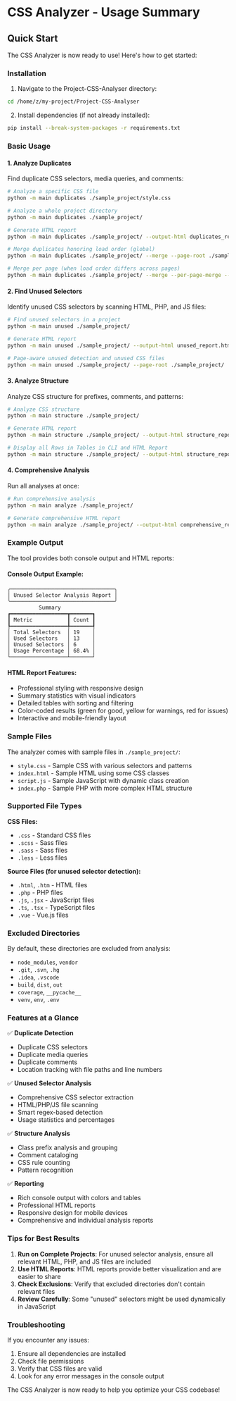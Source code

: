 # CSS Analyzer - Usage Summary

## Quick Start

The CSS Analyzer is now ready to use! Here's how to get started:

### Installation

1. Navigate to the Project-CSS-Analyser directory:
```bash
cd /home/z/my-project/Project-CSS-Analyser
```

2. Install dependencies (if not already installed):
```bash
pip install --break-system-packages -r requirements.txt
```

### Basic Usage

#### 1. Analyze Duplicates
Find duplicate CSS selectors, media queries, and comments:

```bash
# Analyze a specific CSS file
python -m main duplicates ./sample_project/style.css

# Analyze a whole project directory
python -m main duplicates ./sample_project/

# Generate HTML report
python -m main duplicates ./sample_project/ --output-html duplicates_report.html

# Merge duplicates honoring load order (global)
python -m main duplicates ./sample_project/ --merge --page-root ./sample_project/

# Merge per page (when load order differs across pages)
python -m main duplicates ./sample_project/ --merge --per-page-merge --page-root ./sample_project/
```

#### 2. Find Unused Selectors
Identify unused CSS selectors by scanning HTML, PHP, and JS files:

```bash
# Find unused selectors in a project
python -m main unused ./sample_project/

# Generate HTML report
python -m main unused ./sample_project/ --output-html unused_report.html

# Page-aware unused detection and unused CSS files
python -m main unused ./sample_project/ --page-root ./sample_project/
```

#### 3. Analyze Structure
Analyze CSS structure for prefixes, comments, and patterns:

```bash
# Analyze CSS structure
python -m main structure ./sample_project/

# Generate HTML report
python -m main structure ./sample_project/ --output-html structure_report.html

# Display all Rows in Tables in CLI and HTML Report
python -m main structure ./sample_project/ --output-html structure_report.html --full
```

#### 4. Comprehensive Analysis
Run all analyses at once:

```bash
# Run comprehensive analysis
python -m main analyze ./sample_project/

# Generate comprehensive HTML report
python -m main analyze ./sample_project/ --output-html comprehensive_report.html
```

### Example Output

The tool provides both console output and HTML reports:

#### Console Output Example:
```
╭─────────────────────────────────╮
│ Unused Selector Analysis Report │
╰─────────────────────────────────╯
          Summary           
┏━━━━━━━━━━━━━━━━━━┳━━━━━━━┓
┃ Metric           ┃ Count ┃
┡━━━━━━━━━━━━━━━━━━╇━━━━━━━┩
│ Total Selectors  │ 19    │
│ Used Selectors   │ 13    │
│ Unused Selectors │ 6     │
│ Usage Percentage │ 68.4% │
└──────────────────┴───────┘
```

#### HTML Report Features:
- Professional styling with responsive design
- Summary statistics with visual indicators
- Detailed tables with sorting and filtering
- Color-coded results (green for good, yellow for warnings, red for issues)
- Interactive and mobile-friendly layout

### Sample Files

The analyzer comes with sample files in `./sample_project/`:
- `style.css` - Sample CSS with various selectors and patterns
- `index.html` - Sample HTML using some CSS classes
- `script.js` - Sample JavaScript with dynamic class creation
- `index.php` - Sample PHP with more complex HTML structure

### Supported File Types

**CSS Files:**
- `.css` - Standard CSS files
- `.scss` - Sass files
- `.sass` - Sass files
- `.less` - Less files

**Source Files (for unused selector detection):**
- `.html`, `.htm` - HTML files
- `.php` - PHP files
- `.js`, `.jsx` - JavaScript files
- `.ts`, `.tsx` - TypeScript files
- `.vue` - Vue.js files

### Excluded Directories

By default, these directories are excluded from analysis:
- `node_modules`, `vendor`
- `.git`, `.svn`, `.hg`
- `.idea`, `.vscode`
- `build`, `dist`, `out`
- `coverage`, `__pycache__`
- `venv`, `env`, `.env`

### Features at a Glance

✅ **Duplicate Detection**
- Duplicate CSS selectors
- Duplicate media queries
- Duplicate comments
- Location tracking with file paths and line numbers

✅ **Unused Selector Analysis**
- Comprehensive CSS selector extraction
- HTML/PHP/JS file scanning
- Smart regex-based detection
- Usage statistics and percentages

✅ **Structure Analysis**
- Class prefix analysis and grouping
- Comment cataloging
- CSS rule counting
- Pattern recognition

✅ **Reporting**
- Rich console output with colors and tables
- Professional HTML reports
- Responsive design for mobile devices
- Comprehensive and individual analysis reports

### Tips for Best Results

1. **Run on Complete Projects**: For unused selector analysis, ensure all relevant HTML, PHP, and JS files are included
2. **Use HTML Reports**: HTML reports provide better visualization and are easier to share
3. **Check Exclusions**: Verify that excluded directories don't contain relevant files
4. **Review Carefully**: Some "unused" selectors might be used dynamically in JavaScript

### Troubleshooting

If you encounter any issues:
1. Ensure all dependencies are installed
2. Check file permissions
3. Verify that CSS files are valid
4. Look for any error messages in the console output

The CSS Analyzer is now ready to help you optimize your CSS codebase!